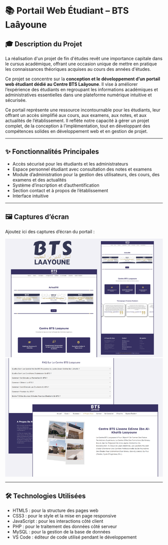# 📚 Portail Web Étudiant – BTS Laâyoune

## 🎓 Description du Projet

La réalisation d'un projet de fin d'études revêt une importance capitale dans le cursus académique, offrant une occasion unique de mettre en pratique les connaissances théoriques acquises au cours des années d'études.

Ce projet se concentre sur la **conception et le développement d’un portail web étudiant dédié au Centre BTS Laâyoune**. Il vise à améliorer l’expérience des étudiants en regroupant les informations académiques et administratives essentielles dans une plateforme numérique intuitive et sécurisée.

Ce portail représente une ressource incontournable pour les étudiants, leur offrant un accès simplifié aux cours, aux examens, aux notes, et aux actualités de l’établissement. Il reflète notre capacité à gérer un projet complet, de la conception à l’implémentation, tout en développant des compétences solides en développement web et en gestion de projet.

---

## ✨ Fonctionnalités Principales

- Accès sécurisé pour les étudiants et les administrateurs
- Espace personnel étudiant avec consultation des notes et examens
- Module d’administration pour la gestion des utilisateurs, des cours, des examens et des actualités
- Système d’inscription et d’authentification
- Section contact et à propos de l’établissement
- Interface intuitive

---

## 🖼️ Captures d’écran

Ajoutez ici des captures d’écran du portail :

![Page d’accueil](images/accueil.png)
![Interface étudiant](images/FQ.png)

---

## 🛠️ Technologies Utilisées

- HTML5 : pour la structure des pages web
- CSS3 : pour le style et la mise en page responsive
- JavaScript : pour les interactions côté client
- PHP : pour le traitement des données côté serveur
- MySQL : pour la gestion de la base de données
- VS Code : éditeur de code utilisé pendant le développement
